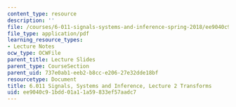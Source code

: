 ```yaml
---
content_type: resource
description: ''
file: /courses/6-011-signals-systems-and-inference-spring-2018/ee9040c91bdd01a11a59833ef57aadc7_MIT6_011S18lec2.pdf
file_type: application/pdf
learning_resource_types:
- Lecture Notes
ocw_type: OCWFile
parent_title: Lecture Slides
parent_type: CourseSection
parent_uid: 737e0ab1-eeb2-b8cc-e206-27e32dde18bf
resourcetype: Document
title: 6.011 Signals, Systems and Inference, Lecture 2 Transforms
uid: ee9040c9-1bdd-01a1-1a59-833ef57aadc7
---
```

